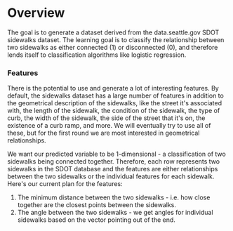 # Overview

The goal is to generate a dataset derived from the data.seattle.gov SDOT sidewalks dataset. The learning goal is to classify the relationship between two sidewalks as either connected (1) or disconnected (0), and therefore lends itself to classification algorithms like logistic regression.

### Features

There is the potential to use and generate a lot of interesting features. By default, the sidewalks dataset has a large number of features in addition to the geometrical description of the sidewalks, like the street it's associated with, the length of the sidewalk, the condition of the sidewalk, the type of curb, the width of the sidewalk, the side of the street that it's on, the existence of a curb ramp, and more. We will eventually try to use all of these, but for the first round we are most interested in geometrical relationships.

We want our predicted variable to be 1-dimensional - a classification of two sidewalks being connected together. Therefore, each row represents two sidewalks in the SDOT database and the features are either relationships between the two sidewalks or the individual features for each sidewalk. Here's our current plan for the features:

1. The minimum distance between the two sidewalks - i.e. how close together are the closest points between the sidewalks.
2. The angle between the two sidewalks - we get angles for individual sidewalks based on the vector pointing out of the end.
